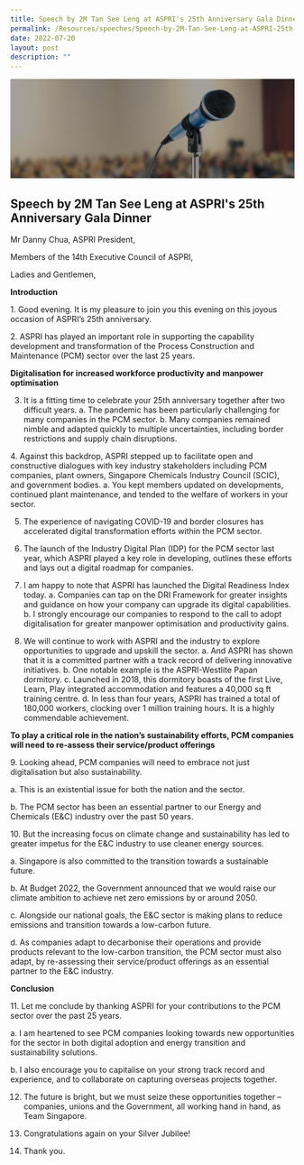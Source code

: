 ```yaml
---
title: Speech by 2M Tan See Leng at ASPRI's 25th Anniversary Gala Dinner
permalink: /Resources/speeches/Speech-by-2M-Tan-See-Leng-at-ASPRI-25th-Anniversary-Gala-Dinner
date: 2022-07-20
layout: post
description: ""
---
```

![Banner](/images/Resources/Speeches/Speeches%20_Banner.jpg)

## Speech by 2M Tan See Leng at ASPRI's 25th Anniversary Gala Dinner

Mr Danny Chua, ASPRI President,

Members of the 14th Executive Council of ASPRI,

Ladies and Gentlemen,

**Introduction**

1. Good evening. It is my pleasure to join you this evening on this joyous occasion of ASPRI’s 25th anniversary.

2. ASPRI has played an important role in supporting the capability development and transformation of the Process Construction and Maintenance (PCM) sector over the last 25 years.

**Digitalisation for increased workforce productivity and manpower optimisation**

3. It is a fitting time to celebrate your 25th anniversary together after two difficult years.
				a. The pandemic has been particularly challenging for many companies in the PCM sector.
				b. Many companies remained nimble and adapted quickly to multiple uncertainties, including border restrictions and supply chain disruptions.

4. Against this backdrop, ASPRI stepped up to facilitate open and constructive dialogues with key industry stakeholders including PCM companies, plant owners, Singapore Chemicals Industry Council (SCIC), and government bodies.
				a. You kept members updated on developments, continued plant maintenance, and tended to the welfare of workers in your sector.

5. The experience of navigating COVID-19 and border closures has accelerated digital transformation efforts within the PCM sector.

6. The launch of the Industry Digital Plan (IDP) for the PCM sector last year, which ASPRI played a key role in developing, outlines these efforts and lays out a digital roadmap for companies.

7. I am happy to note that ASPRI has launched the Digital Readiness Index today.
				a. Companies can tap on the DRI Framework for greater insights and guidance on how your company can upgrade its digital capabilities.
				b. I strongly encourage our companies to respond to the call to adopt digitalisation for greater manpower optimisation and productivity gains.

8. We will continue to work with ASPRI and the industry to explore opportunities to upgrade and upskill the sector.
				a. And ASPRI has shown that it is a committed partner with a track record of delivering innovative initiatives.
				b. One notable example is the ASPRI-Westlite Papan dormitory.
				c. Launched in 2018, this dormitory boasts of the first Live, Learn, Play integrated accommodation and features a 40,000 sq ft training centre.
				d. In less than four years, ASPRI has trained a total of 180,000 workers, clocking over 1 million training hours. It is a highly commendable achievement.

**To play a critical role in the nation’s sustainability efforts, PCM companies will need to re-assess their service/product offerings**

9. Looking ahead, PCM companies will need to embrace not just digitalisation but also sustainability.

a. This is an existential issue for both the nation and the sector.

b. The PCM sector has been an essential partner to our Energy and Chemicals (E&C) industry over the past 50 years.

10. But the increasing focus on climate change and sustainability has led to greater impetus for the E&C industry to use cleaner energy sources.

a. Singapore is also committed to the transition towards a sustainable future. 

b. At Budget 2022, the Government announced that we would raise our climate ambition to achieve net zero emissions by or around 2050. 

c. Alongside our national goals, the E&C sector is making plans to reduce emissions and transition towards a low-carbon future.  

d. As companies adapt to decarbonise their operations and provide products relevant to the low-carbon transition, the PCM sector must also adapt, by re-assessing their service/product offerings as an essential partner to the E&C industry.

**Conclusion**

11. Let me conclude by thanking ASPRI for your contributions to the PCM sector over the past 25 years.

a. I am heartened to see PCM companies looking towards new opportunities for the sector in both digital adoption and energy transition and sustainability solutions.

b. I also encourage you to capitalise on your strong track record and experience, and to collaborate on capturing overseas projects together.

12. The future is bright, but we must seize these opportunities together – companies, unions and the Government, all working hand in hand, as Team Singapore.

13. Congratulations again on your Silver Jubilee!

14. Thank you.